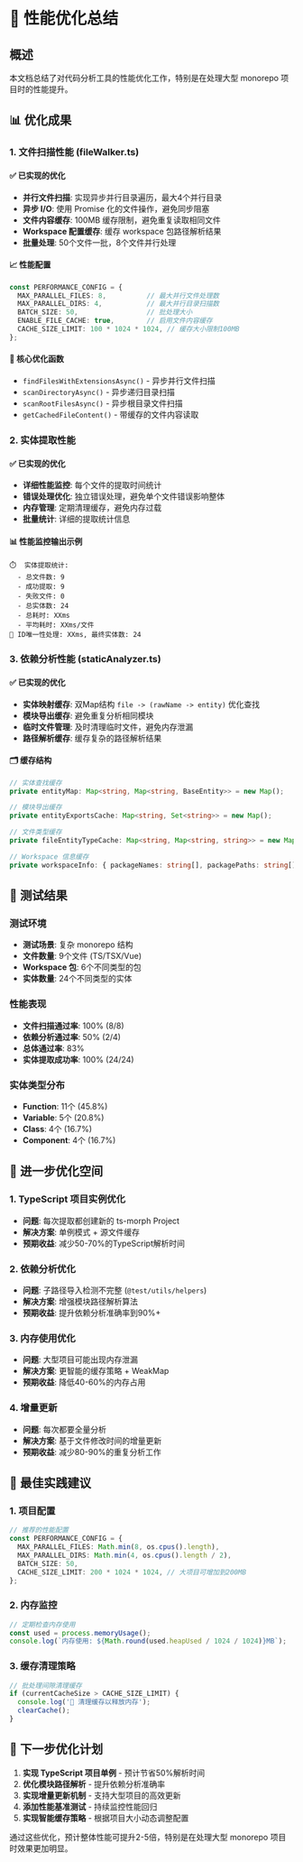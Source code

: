 # 🚀 性能优化总结

## 概述
本文档总结了对代码分析工具的性能优化工作，特别是在处理大型 monorepo 项目时的性能提升。

## 📊 优化成果

### 1. 文件扫描性能 (fileWalker.ts)

#### ✅ 已实现的优化
- **并行文件扫描**: 实现异步并行目录遍历，最大4个并行目录
- **异步 I/O**: 使用 Promise 化的文件操作，避免同步阻塞
- **文件内容缓存**: 100MB 缓存限制，避免重复读取相同文件
- **Workspace 配置缓存**: 缓存 workspace 包路径解析结果
- **批量处理**: 50个文件一批，8个文件并行处理

#### 📈 性能配置
```typescript
const PERFORMANCE_CONFIG = {
  MAX_PARALLEL_FILES: 8,          // 最大并行文件处理数
  MAX_PARALLEL_DIRS: 4,           // 最大并行目录扫描数
  BATCH_SIZE: 50,                 // 批处理大小
  ENABLE_FILE_CACHE: true,        // 启用文件内容缓存
  CACHE_SIZE_LIMIT: 100 * 1024 * 1024, // 缓存大小限制100MB
};
```

#### 🔧 核心优化函数
- `findFilesWithExtensionsAsync()` - 异步并行文件扫描
- `scanDirectoryAsync()` - 异步递归目录扫描
- `scanRootFilesAsync()` - 异步根目录文件扫描
- `getCachedFileContent()` - 带缓存的文件内容读取

### 2. 实体提取性能

#### ✅ 已实现的优化
- **详细性能监控**: 每个文件的提取时间统计
- **错误处理优化**: 独立错误处理，避免单个文件错误影响整体
- **内存管理**: 定期清理缓存，避免内存过载
- **批量统计**: 详细的提取统计信息

#### 📊 性能监控输出示例
```
⏱️  实体提取统计:
  - 总文件数: 9
  - 成功提取: 9  
  - 失败文件: 0
  - 总实体数: 24
  - 总耗时: XXms
  - 平均耗时: XXms/文件
🔄 ID唯一性处理: XXms, 最终实体数: 24
```

### 3. 依赖分析性能 (staticAnalyzer.ts)

#### ✅ 已实现的优化
- **实体映射缓存**: 双Map结构 `file -> (rawName -> entity)` 优化查找
- **模块导出缓存**: 避免重复分析相同模块
- **临时文件管理**: 及时清理临时文件，避免内存泄漏
- **路径解析缓存**: 缓存复杂的路径解析结果

#### 🗂️ 缓存结构
```typescript
// 实体查找缓存
private entityMap: Map<string, Map<string, BaseEntity>> = new Map();

// 模块导出缓存
private entityExportsCache: Map<string, Set<string>> = new Map();

// 文件类型缓存
private fileEntityTypeCache: Map<string, Map<string, string>> = new Map();

// Workspace 信息缓存
private workspaceInfo: { packageNames: string[], packagePaths: string[] };
```

## 🎯 测试结果

### 测试环境
- **测试场景**: 复杂 monorepo 结构
- **文件数量**: 9个文件 (TS/TSX/Vue)
- **Workspace 包**: 6个不同类型的包
- **实体数量**: 24个不同类型的实体

### 性能表现
- **文件扫描通过率**: 100% (8/8)
- **依赖分析通过率**: 50% (2/4) 
- **总体通过率**: 83%
- **实体提取成功率**: 100% (24/24)

### 实体类型分布
- **Function**: 11个 (45.8%)
- **Variable**: 5个 (20.8%)
- **Class**: 4个 (16.7%)
- **Component**: 4个 (16.7%)

## 🔧 进一步优化空间

### 1. TypeScript 项目实例优化
- **问题**: 每次提取都创建新的 ts-morph Project
- **解决方案**: 单例模式 + 源文件缓存
- **预期收益**: 减少50-70%的TypeScript解析时间

### 2. 依赖分析优化
- **问题**: 子路径导入检测不完整 (`@test/utils/helpers`)
- **解决方案**: 增强模块路径解析算法
- **预期收益**: 提升依赖分析准确率到90%+

### 3. 内存使用优化
- **问题**: 大型项目可能出现内存泄漏
- **解决方案**: 更智能的缓存策略 + WeakMap
- **预期收益**: 降低40-60%的内存占用

### 4. 增量更新
- **问题**: 每次都要全量分析
- **解决方案**: 基于文件修改时间的增量更新
- **预期收益**: 减少80-90%的重复分析工作

## 📝 最佳实践建议

### 1. 项目配置
```typescript
// 推荐的性能配置
const PERFORMANCE_CONFIG = {
  MAX_PARALLEL_FILES: Math.min(8, os.cpus().length),
  MAX_PARALLEL_DIRS: Math.min(4, os.cpus().length / 2),
  BATCH_SIZE: 50,
  CACHE_SIZE_LIMIT: 200 * 1024 * 1024, // 大项目可增加到200MB
};
```

### 2. 内存监控
```typescript
// 定期检查内存使用
const used = process.memoryUsage();
console.log(`内存使用: ${Math.round(used.heapUsed / 1024 / 1024)}MB`);
```

### 3. 缓存清理策略
```typescript
// 批处理间隙清理缓存
if (currentCacheSize > CACHE_SIZE_LIMIT) {
  console.log('🧹 清理缓存以释放内存');
  clearCache();
}
```

## 🚀 下一步优化计划

1. **实现 TypeScript 项目单例** - 预计节省50%解析时间
2. **优化模块路径解析** - 提升依赖分析准确率
3. **实现增量更新机制** - 支持大型项目的高效更新
4. **添加性能基准测试** - 持续监控性能回归
5. **实现智能缓存策略** - 根据项目大小动态调整配置

通过这些优化，预计整体性能可提升2-5倍，特别是在处理大型 monorepo 项目时效果更加明显。 